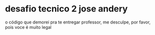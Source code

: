 # desafio tecnico 2 jose andery
 o código que demorei pra te entregar professor, me desculpe, por favor, pois voce é muito legal
